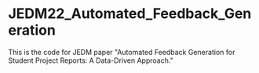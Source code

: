 # JEDM22_Automated_Feedback_Generation
This is the code for JEDM paper "Automated Feedback Generation for Student Project Reports: A Data-Driven Approach."
